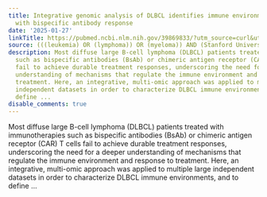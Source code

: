 ```yaml
---
title: Integrative genomic analysis of DLBCL identifies immune environments associated
  with bispecific antibody response
date: '2025-01-27'
linkTitle: https://pubmed.ncbi.nlm.nih.gov/39869833/?utm_source=curl&utm_medium=rss&utm_campaign=pubmed-2&utm_content=1Rkszs2HVZ2RHP33OibaNFew6VK-LzjJWTD4GwmLlk8B-wCceh&fc=20220923065203&ff=20250128170829&v=2.18.0.post9+e462414
source: (((leukemia) OR (lymphoma)) OR (myeloma)) AND (Stanford University[Affiliation])
description: Most diffuse large B-cell lymphoma (DLBCL) patients treated with immunotherapies
  such as bispecific antibodies (BsAb) or chimeric antigen receptor (CAR) T cells
  fail to achieve durable treatment responses, underscoring the need for a deeper
  understanding of mechanisms that regulate the immune environment and response to
  treatment. Here, an integrative, multi-omic approach was applied to multiple large
  independent datasets in order to characterize DLBCL immune environments, and to
  define ...
disable_comments: true
---
```

Most diffuse large B-cell lymphoma (DLBCL) patients treated with immunotherapies such as bispecific antibodies (BsAb) or chimeric antigen receptor (CAR) T cells fail to achieve durable treatment responses, underscoring the need for a deeper understanding of mechanisms that regulate the immune environment and response to treatment. Here, an integrative, multi-omic approach was applied to multiple large independent datasets in order to characterize DLBCL immune environments, and to define ...